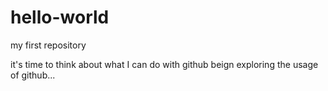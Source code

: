 # hello-world
my first repository

it's time to think about what I can do with github
beign exploring the usage of github...